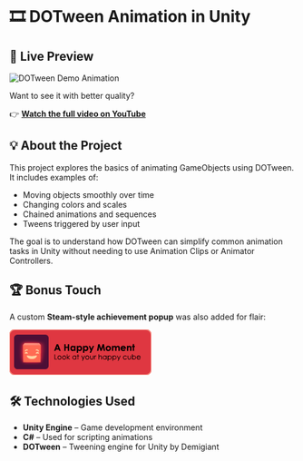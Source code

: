 # 🎞️ DOTween Animation in Unity

## 🔄 Live Preview

![DOTween Demo Animation](Laura-Enjuto_Tween-Animation-Compressed.gif)

Want to see it with better quality?

👉 [**Watch the full video on YouTube**](https://img.youtube.com/vi/nPS0jvMFvho/0.jpg)

## 💡 About the Project

This project explores the basics of animating GameObjects using DOTween. It includes examples of:

- Moving objects smoothly over time
- Changing colors and scales
- Chained animations and sequences
- Tweens triggered by user input

The goal is to understand how DOTween can simplify common animation tasks in Unity without needing to use Animation Clips or Animator Controllers.

## 🏆 Bonus Touch

A custom **Steam-style achievement popup** was also added for flair:

![Achievement Popup](A-Happy-Moment.png)

## 🛠️ Technologies Used

- **Unity Engine** – Game development environment  
- **C#** – Used for scripting animations  
- **DOTween** – Tweening engine for Unity by Demigiant  
